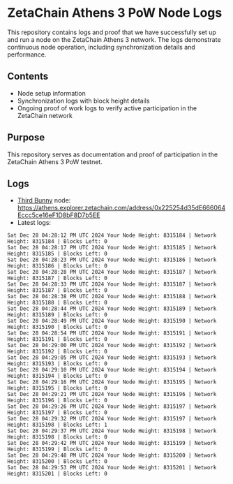 # ZetaChain Athens 3 PoW Node Logs
This repository contains logs and proof that we have successfully set up and run a node on the ZetaChain Athens 3 network. The logs demonstrate continuous node operation, including synchronization details and performance.

## Contents
- Node setup information
- Synchronization logs with block height details
- Ongoing proof of work logs to verify active participation in the ZetaChain network

## Purpose
This repository serves as documentation and proof of participation in the ZetaChain Athens 3 PoW testnet.

## Logs

- [Third Bunny](https://thirdbunny.xyz/) node: https://athens.explorer.zetachain.com/address/0x225254d35dE666064Eccc5ce16eF1D8bF8D7b5EE
- Latest logs:
```
Sat Dec 28 04:28:12 PM UTC 2024 Your Node Height: 8315184 | Network Height: 8315184 | Blocks Left: 0
Sat Dec 28 04:28:17 PM UTC 2024 Your Node Height: 8315185 | Network Height: 8315185 | Blocks Left: 0
Sat Dec 28 04:28:23 PM UTC 2024 Your Node Height: 8315186 | Network Height: 8315186 | Blocks Left: 0
Sat Dec 28 04:28:28 PM UTC 2024 Your Node Height: 8315187 | Network Height: 8315187 | Blocks Left: 0
Sat Dec 28 04:28:33 PM UTC 2024 Your Node Height: 8315187 | Network Height: 8315187 | Blocks Left: 0
Sat Dec 28 04:28:38 PM UTC 2024 Your Node Height: 8315188 | Network Height: 8315188 | Blocks Left: 0
Sat Dec 28 04:28:44 PM UTC 2024 Your Node Height: 8315189 | Network Height: 8315189 | Blocks Left: 0
Sat Dec 28 04:28:49 PM UTC 2024 Your Node Height: 8315190 | Network Height: 8315190 | Blocks Left: 0
Sat Dec 28 04:28:54 PM UTC 2024 Your Node Height: 8315191 | Network Height: 8315191 | Blocks Left: 0
Sat Dec 28 04:29:00 PM UTC 2024 Your Node Height: 8315192 | Network Height: 8315192 | Blocks Left: 0
Sat Dec 28 04:29:05 PM UTC 2024 Your Node Height: 8315193 | Network Height: 8315193 | Blocks Left: 0
Sat Dec 28 04:29:10 PM UTC 2024 Your Node Height: 8315194 | Network Height: 8315194 | Blocks Left: 0
Sat Dec 28 04:29:16 PM UTC 2024 Your Node Height: 8315195 | Network Height: 8315195 | Blocks Left: 0
Sat Dec 28 04:29:21 PM UTC 2024 Your Node Height: 8315196 | Network Height: 8315196 | Blocks Left: 0
Sat Dec 28 04:29:26 PM UTC 2024 Your Node Height: 8315197 | Network Height: 8315197 | Blocks Left: 0
Sat Dec 28 04:29:32 PM UTC 2024 Your Node Height: 8315197 | Network Height: 8315198 | Blocks Left: 1
Sat Dec 28 04:29:37 PM UTC 2024 Your Node Height: 8315198 | Network Height: 8315198 | Blocks Left: 0
Sat Dec 28 04:29:42 PM UTC 2024 Your Node Height: 8315199 | Network Height: 8315199 | Blocks Left: 0
Sat Dec 28 04:29:48 PM UTC 2024 Your Node Height: 8315200 | Network Height: 8315200 | Blocks Left: 0
Sat Dec 28 04:29:53 PM UTC 2024 Your Node Height: 8315201 | Network Height: 8315201 | Blocks Left: 0
```
